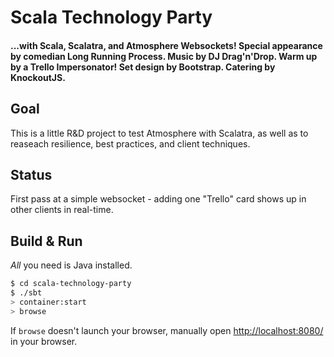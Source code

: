 # Scala Technology Party #

#### ...with Scala, Scalatra, and Atmosphere Websockets! Special appearance by comedian Long Running Process. Music by DJ Drag'n'Drop. Warm up by a Trello Impersonator! Set design by Bootstrap. Catering by KnockoutJS.

## Goal
This is a little R&D project to test Atmosphere with Scalatra, as well as to reaseach resilience, best practices, and client techniques. 

## Status
First pass at a simple websocket - adding one "Trello" card shows up in other clients in real-time.

## Build & Run ##

*All* you need is Java installed.

```sh
$ cd scala-technology-party
$ ./sbt
> container:start
> browse
```

If `browse` doesn't launch your browser, manually open [http://localhost:8080/](http://localhost:8080/) in your browser.
